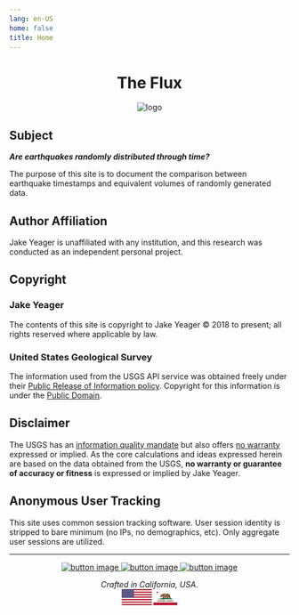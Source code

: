 ```yaml
---
lang: en-US
home: false
title: Home
---
```


<h1 align="center">The Flux</h1>
<p align="center">
  <img src="/hero-logo.png" alt="logo">
</p>

## Subject
***Are earthquakes randomly distributed through time?***

The purpose of this site is to document the comparison between earthquake timestamps and equivalent volumes of randomly generated data.

## Author Affiliation
Jake Yeager is unaffiliated with any institution, and this research was conducted as an independent personal project.
 
## Copyright

### Jake Yeager
The contents of this site is copyright to Jake Yeager © 2018 to present; all rights reserved where applicable by law.

### United States Geological Survey
The information used from the USGS API service was obtained freely under their [Public Release of Information policy](https://www.usgs.gov/information-policies-and-instructions/public-release-information). Copyright for this information is under the [Public Domain](https://www.usgs.gov/information-policies-and-instructions/copyrights-and-credits).

## Disclaimer
The USGS has an [information quality mandate](https://www.usgs.gov/information-policies-and-instructions/information-quality) but also offers [no warranty](https://www.doi.gov/disclaimer) expressed or implied. As the core calculations and ideas expressed herein are based on the data obtained from the USGS, **no warranty or guarantee of accuracy or fitness** is expressed or implied by Jake Yeager.

## Anonymous User Tracking
This site uses common session tracking software. User session identity is stripped to bare minimum (no IPs, no demographics, etc). Only aggregate user sessions are utilized.

---

<p align="center">
    <a href="https://quake.works">
        <img src="https://craton.sfo2.cdn.digitaloceanspaces.com/media/img/branding/btn-web.svg" width="120px" alt="button image">
    </a>
    <a href="https://twitter.com/quakeyeager">
        <img src="https://craton.sfo2.cdn.digitaloceanspaces.com/media/img/branding/btn-twitter.svg" width="120px" alt="button image">
    </a>
    <a href="https://github.com/jakeYeager">
        <img src="https://craton.sfo2.cdn.digitaloceanspaces.com/media/img/branding/btn-github.svg" width="120px" alt="button image">
    </a>
</p>
<p align="center">
    <em>Crafted in California, USA.</em>
    <br>
    <img src="./_media/footer-flags.png" style="width:100px;" alt="flags">
</p>